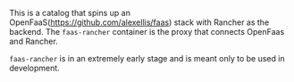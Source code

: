 This is a catalog that spins up an OpenFaaS(https://github.com/alexellis/faas) stack with Rancher as the backend. The `faas-rancher` container is the proxy that connects OpenFaas and Rancher.

`faas-rancher` is in an extremely early stage and is meant only to be used in development.